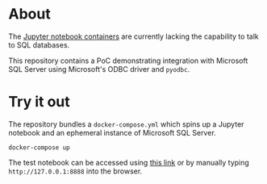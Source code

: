 About
=====

The [Jupyter notebook containers](https://github.com/jupyter/docker-stacks) are currently lacking the capability to talk to SQL databases.

This repository contains a PoC demonstrating integration with Microsoft SQL Server using Microsoft's ODBC driver and ``pyodbc``.

Try it out
==========

The repository bundles a ``docker-compose.yml`` which spins up a Jupyter notebook and an ephemeral instance of Microsoft SQL Server.
```
docker-compose up
```

The test notebook can be accessed using [this link](http://127.0.0.1:8888/lab/workspaces/auto-L/tree/Test.ipynb) or by manually 
typing ``http://127.0.0.1:8888`` into the browser.
